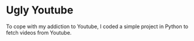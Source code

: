 # Ugly Youtube

To cope with my addiction to Youtube, I coded a simple project in Python to fetch videos from Youtube.